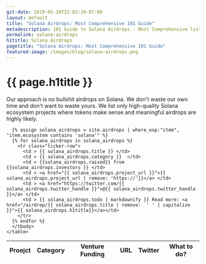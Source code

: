 ```yaml
---
git-date: 2019-05-20T22:02:39-07:00
layout: default
title: "Solana Airdrops: Most Comprehensive 101 Guide"
metadescription: 101 Guide to Solana Airdrops - Most Comprehensive list covering significant airdrops. Our approach is no bullshit airdrops on Solana. We don't waste our own time and don't want to waste yours. We list only high-quality Solana ecosystem projects where tokens make sense and meaningful airdrops are highly likely.
permalink: solana-airdrops
h1title: Solana Airdrops
pagetitle: "Solana Airdrops: Most Comprehensive 101 Guide"
featured-image: /images/blog/solana-airdrops.png
---
```


<h1>{{ page.h1title }}</h1>

<section class="section-tickers">
  <p>Our approach is no bullshit airdrops on Solana. We don't waste our own time and don't want to waste yours. We list only high-quality Solana ecosystem projects where tokens make sense and meaningful airdrops are highly likely.</p>
  <div class="container-tickers">
    <table class="table-tickers">
      <thead>
        <tr>
          <th>Proejct</th>
          <th>Category</th>
          <th>Venture Funding</th>
          <th>URL</th>
          <th>Twitter</th>
          <th>What to do?</th>
        </tr>
      </thead>
      <tbody>

      {% assign solana_airdrops = site.airdrops | where_exp:"item", "item.ecosystem contains 'solana'" %}
      {% for solana_airdrops in solana_airdrops %}
        <tr class="ticker-row">
          <td > {{ solana_airdrops.title }} </td>
          <td > {{ solana_airdrops.category }}  </td>
          <td > {{solana_airdrops.raised}} from {{solana_airdrops.investors }} </td>
          <td > <a href="{{ solana_airdrops.project_url }}">{{ solana_airdrops.project_url | remove: 'https://'}}</a> </td>
          <td > <a href="https://twitter.com/{{ solana_airdrops.twitter_handle }}">@{{ solana_airdrops.twitter_handle }}</a> </td>
          <td > {{ solana_airdrops.todo | markdownify }} Read more: <a href="/airdrop/{{ solana_airdrops.title | remove:  ' ' | capitalize }}">{{ solana_airdrops.h1title}}</a></td>
        </tr>
      {% endfor %}
      </tbody>
    </table>

  </div>
</section>
